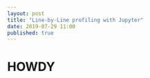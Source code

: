 ```yaml
---
layout: post
title: "Line-by-Line profiling with Jupyter"
date: 2019-07-29 11:00
published: true
---
```


# HOWDY


